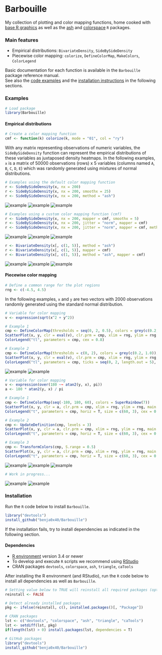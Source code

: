 Barbouille
================================================================================

My collection of plotting and color mapping functions, home cooked with
[base R graphics](https://stat.ethz.ch/R-manual/R-patched/library/graphics/html/00Index.html)
as well as the
[ash](https://CRAN.R-project.org/package=ash) and
[colorspace](https://cran.r-project.org/package=colorspace)
`R` packages.

### Main features

* Empirical distributions: `BivariateDensity`, `SideBySideDensity`
* Piecewise color mapping: `colorize`, `DefineColorMap`, `MakeColors`, `ColorLegend`

Basic documentation for each function is available in the `Barbouille` package
reference manual.  
See also the [code examples](#examples)
and the [installation instructions](#install)
in the following sections.

### <a name="examples"></a>Examples

```r
# Load package
library(Barbouille)
```

#### Empirical distributions

```r
# Create a color mapping function
cmf <- function(k) colorize(k, mode = "01", col = "ry")
```

With any matrix representing observations of numeric variables,
the `SideBySideDensity` function can represent the empirical distributions
of these variables as juxtaposed density heatmaps.
In the following examples, `x` is a matrix of
50000 observations (rows) x 5 variables (columns named `A`, `B`, `C`, `D`, `E`)
which was randomly generated using mixtures of normal distributions.

```r
# Examples using the default color mapping function
r <- SideBySideDensity(x, nx = 200)
r <- SideBySideDensity(x, nx = 200, smoothx = 25)
r <- SideBySideDensity(x, nx = 200, method = "ash")
```

![](./images/gallery/barbouille_01.png "example")
![](./images/gallery/barbouille_02.png "example")
![](./images/gallery/barbouille_03.png "example")

```r
# Examples using a custom color mapping function (cmf)
r <- SideBySideDensity(x, nx = 200, mapper = cmf, smoothx = 5)
r <- SideBySideDensity(x, nx = 200, jitter = "norm", mapper = cmf)
r <- SideBySideDensity(x, nx = 200, jitter = "norm", mapper = cmf, method = "ash")
```

![](./images/gallery/barbouille_04.png "example")
![](./images/gallery/barbouille_05.png "example")
![](./images/gallery/barbouille_06.png "example")

```r
r <- BivariateDensity(x[, c(1, 5)], method = "ash")
r <- BivariateDensity(x[, c(1, 5)], mapper = cmf)
r <- BivariateDensity(x[, c(1, 5)], method = "ash", mapper = cmf)
```

![](./images/gallery/barbouille_07.png "example")
![](./images/gallery/barbouille_08.png "example")
![](./images/gallery/barbouille_09.png "example")

#### Piecewise color mapping

```r
# Define a common range for the plot regions
rng <- c(-4.5, 4.5)
```

In the following examples, `x` and `y` are two vectors with 2000 observations
randomly generated using the standard normal distribution.

```r
# Variable for color mapping
v <- expression(sqrt(x^2 + y^2))

# Example 1
cmp <- DefineColorMap(thresholds = seq(0, 2, 0.5), colors = grey(c(0.2, 0.8)), above = "red")
ScatterPlot(x, y, clr = eval(v), clr.prm = cmp, xlim = rng, ylim = rng, main = v)
ColorLegend("tl", parameters = cmp, cex = 0.8)

# Example 2
cmp <- DefineColorMap(thresholds = c(0, 2), colors = grey(c(0.2, 1.0)), above = "red", levels = 4)
ScatterPlot(x, y, clr = eval(v), clr.prm = cmp, xlim = rng, ylim = rng, main = v)
ColorLegend("tl", parameters = cmp, ticks = seq(0, 2, length.out = 5), cex = 0.8)
```

![](./images/gallery/barbouille_10.png "example")
![](./images/gallery/barbouille_11.png "example")

```r
# Variable for color mapping
v <- expression(over(180 ~~ atan2(y, x), pi))
a <- 180 * atan2(y, x) / pi

# Example 1
cmp <- DefineColorMap(seq(-180, 180, 60), colors = SuperRainbow(7))
ScatterPlot(x, y, clr = a, clr.prm = cmp, xlim = rng, ylim = rng, main = v)
ColorLegend("t", parameters = cmp, horiz = T, size = c(60, 3), cex = 0.8)

# Example 2
cmp <- UpdateDefinition(cmp, levels = 3)
ScatterPlot(x, y, clr = a, clr.prm = cmp, xlim = rng, ylim = rng, main = v)
ColorLegend("t", parameters = cmp, horiz = T, size = c(60, 3), cex = 0.8)

# Example 3
cmp <- TransformColors(cmp, S.range = 0.5)
ScatterPlot(x, y, clr = a, clr.prm = cmp, xlim = rng, ylim = rng, main = v)
ColorLegend("t", parameters = cmp, horiz = T, size = c(60, 3), cex = 0.8)
```

![](./images/gallery/barbouille_12.png "example")
![](./images/gallery/barbouille_13.png "example")
![](./images/gallery/barbouille_14.png "example")

```r
# Work in progress...
```

![](./images/gallery/barbouille_15.png "example")
![](./images/gallery/barbouille_16.png "example")

### <a name="install"></a>Installation

Run the `R` code below to install `Barbouille`.

```R
library("devtools")
install_github("benja0x40/Barbouille")
```

If the installation fails, try to install dependencies as indicated
in the following section.

#### Dependencies
  - [R environment](https://www.r-project.org/) version 3.4 or newer
  - To develop and execute `R` scripts we recommend using [RStudio](https://www.rstudio.com/products/rstudio/download)
  - CRAN packages `devtools`, `colorspace`, `ash`, `triangle`, `caTools`

After installing the R environment (and RStudio), run the `R` code below
to install all dependencies as well as `Barbouille`.

```R
# Setting value below to TRUE will reinstall all required packages (optional)
reinstall <- FALSE

# Detect already installed packages
pkg <- ifelse(reinstall, c(), installed.packages()[, "Package"])

# CRAN packages
lst <- c("devtools", "colorspace", "ash", "triangle", "caTools")
lst <- setdiff(lst, pkg)
if(length(lst) > 0) install.packages(lst, dependencies = T)

# GitHub packages
library("devtools")
install_github("benja0x40/Barbouille")
```
